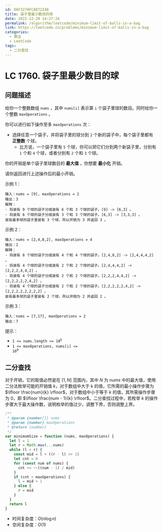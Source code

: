 ```yaml
---
id: DAF3274FCAD72248
title: 袋子里最少数目的球
date: 2022-12-20 14:27:24
permalink: /algorithm/leetcode/minimum-limit-of-balls-in-a-bag
link: https://leetcode.cn/problems/minimum-limit-of-balls-in-a-bag
categories:
  - 算法
  - LeetCode
tags:
  - 二分查找
---
```


# LC 1760. 袋子里最少数目的球

<Level :type='2'/>

## 问题描述

给你一个整数数组 `nums` ，其中 `nums[i]` 表示第 `i` 个袋子里球的数目。同时给你一个整数 `maxOperations` 。

你可以进行如下操作至多 `maxOperations` 次：

- 选择任意一个袋子，并将袋子里的球分到 `2` 个新的袋子中，每个袋子里都有 **正整数** 个球。
  - 比方说，一个袋子里有 `5` 个球，你可以把它们分到两个新袋子里，分别有 `1` 个和 `4` 个球，或者分别有 `2` 个和 `3` 个球。

你的开销是单个袋子里球数目的 **最大值** ，你想要 **最小化** 开销。

请你返回进行上述操作后的最小开销。

示例 1：

```text
输入：nums = [9], maxOperations = 2
输出：3
解释：
- 将装有 9 个球的袋子分成装有 6 个和 3 个球的袋子。[9] -> [6,3] 。
- 将装有 6 个球的袋子分成装有 3 个和 3 个球的袋子。[6,3] -> [3,3,3] 。
装有最多球的袋子里装有 3 个球，所以开销为 3 并返回 3 。
```

示例 2：

```text
输入：nums = [2,4,8,2], maxOperations = 4
输出：2
解释：
- 将装有 8 个球的袋子分成装有 4 个和 4 个球的袋子。[2,4,8,2] -> [2,4,4,4,2] 。
- 将装有 4 个球的袋子分成装有 2 个和 2 个球的袋子。[2,4,4,4,2] -> [2,2,2,4,4,2] 。
- 将装有 4 个球的袋子分成装有 2 个和 2 个球的袋子。[2,2,2,4,4,2] -> [2,2,2,2,2,4,2] 。
- 将装有 4 个球的袋子分成装有 2 个和 2 个球的袋子。[2,2,2,2,2,4,2] -> [2,2,2,2,2,2,2,2] 。
装有最多球的袋子里装有 2 个球，所以开销为 2 并返回 2 。
```

示例 3：

```text
输入：nums = [7,17], maxOperations = 2
输出：7
```

提示：

- <code>1 <= nums.length <= 10<sup>5</sup></code>
- <code>1 <= maxOperations, nums[i] <= 10<sup>9</sup></code>

## 二分查找

对于开销，它的取值必然是在 $[1, N]$ 范围内，其中 $N$ 为 $nums$ 中的最大值，使用二分法枚举可能的开销值 $k$，对于数组中大于 $k$ 的值，它所需的最小操作步骤为 $\lfloor \frac{num}{k}  \rfloor$，对于数组中小于等于 $k$ 的值，其所需操作步骤为 $0$，即 $\lfloor \frac{num - 1}{k}  \rfloor$。二分查找过程中，若枚举 $k$ 的操作步骤大于最大操作数，说明枚举的值过少，调整下界，否则调整上界。

```javascript
/**
 * @param {number[]} nums
 * @param {number} maxOperations
 * @return {number}
 */
var minimumSize = function (nums, maxOperations) {
  let l = 1
  let r = Math.max(...nums)
  while (l < r) {
    const mid = l + ((r - l) >> 1)
    let cnt = 0
    for (const num of nums) {
      cnt += ~~((num - 1) / mid)
    }
    if (cnt > maxOperations) {
      l = mid + 1
    } else {
      r = mid
    }
  }
  return l
}
```

- 时间复杂度：$O(n \log {n})$
- 空间复杂度：$O(1)$
